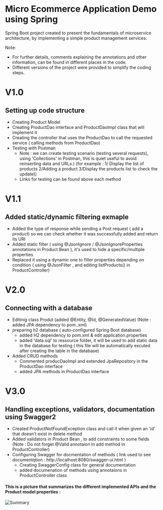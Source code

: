 # Micro Ecommerce Application Demo using Spring
Spring Boot project created to present the fundamentals of microservice architecture, by implementing a simple product management services.

Note: 
- For further details, comments explaining the annotations and other information, can  be found in different places in the code.
- Different versions of the project were provided to simplify the coding steps.

# V1.0 
## Setting up code structure 
- Creating Product Model
- Creating ProductDao interface and ProductDaoImpl class that will implement it 
- Creating the controller that uses the ProductDao to call the requested service ( calling methods from ProductDao)
- Testing  with Postman 
	- Note : we can create testing scenario (testing several requests), using 'Collections' in Postman, this is quiet useful to avoid reinserting data and URLs.)
		(for example : 1/ Display the list of products 2/Adding a product 3/Display the products list to check the update))
	- Links for testing can be found above each method
	
# V1.1 
## Added static/dynamic filtering exmaple
- Added the type of response while sending a Post request ( add a product) so we can check whether it was successfully added and return its URI
- Added static filter ( using @JsonIgnore / @JsonIgnoreProperties annotations in Product Bean ), it's used to hide a specific/multiple properties
- Replaced it using a dynamic one to filter properties depending on condition ( using @JsonFilter , and editing listProducts() in ProductController)

# V2.0 
## Connecting with a database
- Editinig class Produt (added @Entity, @Id, @GeneratedValue)  (Note : added JPA dependency to pom..xml)
- preparing h2 database ( auto-configured Spring Boot database) 
	- added H2 dependency to pom.xml &  edit application.properties
	- added 'data.sql' to ressource folder, it will be used to add static data in the database for testing ( this file will be automatically excuted after creating the table in the database)
- Added CRUD methods
	- Commented producDaoImpl and extended JpaRepository in the ProductDao interface
	- added JPA methods in ProductDao interface 

# V3.0 
## Handling exceptions, validators, documentation using Swagger2
- Created ProductNotFoundException class and call it when given an 'id' that doesn't exist in delete method
- Added validators in Product Bean , to add constraints to some fields (Note : Do not forget @Valid annotaion in add method in ProductController)
- Configuring Swagger for docmentation of methods ( link used to see documentqtion : http://localhost:8080/swagger-ui.html )
	- Creating SwaggerConfig class for general documentation
	- added documenation of methods using annotaions in ProductController class
	
#### This is a picture that summarizes the different implemented APIs and the Product model properties :
	
![Summary](https://user-images.githubusercontent.com/22817092/73225959-ae9db300-416e-11ea-9a59-b052651e6efc.PNG)
